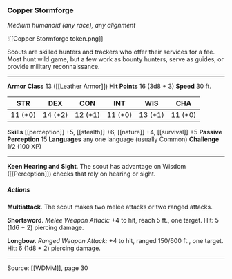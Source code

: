 ### Copper Stormforge
_Medium humanoid (any race), any alignment_

![[Copper Stormforge token.png]]

Scouts are skilled hunters and trackers who offer their services for a fee. Most hunt wild game, but a few work as bounty hunters, serve as guides, or provide military reconnaissance.






---

**Armor Class** 13 ([[Leather Armor]])
**Hit Points** 16 (3d8 + 3)
**Speed** 30 ft.

| STR     | DEX     | CON     | INT     | WIS     | CHA     |
|---------|---------|---------|---------|---------|---------|
| 11 (+0) | 14 (+2) | 12 (+1) | 11 (+0) | 13 (+1) | 11 (+0) |

**Skills** [[perception]] +5, [[stealth]] +6, [[nature]] +4, [[survival]] +5
**Passive Perception** 15
**Languages** any one language (usually Common)
**Challenge** 1/2 (100 XP)

---

**Keen Hearing and Sight**. The scout has advantage on Wisdom ([[Perception]]) checks that rely on hearing or sight.

##### Actions
**Multiattack**. The scout makes two melee attacks or two ranged attacks.

**Shortsword**. _Melee Weapon Attack:_ +4 to hit, reach 5 ft., one target. Hit: 5 (1d6 + 2) piercing damage.

**Longbow**. _Ranged Weapon Attack:_ +4 to hit, ranged 150/600 ft., one target. Hit: 6 (1d8 + 2) piercing damage.


---

Source: [[WDMM]], page 30